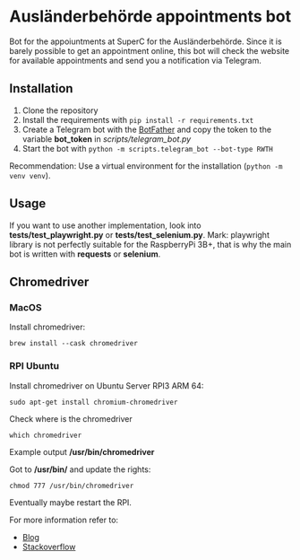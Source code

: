 # Ausländerbehörde appointments bot

 Bot for the appoiuntments at SuperC for the Ausländerbehörde. Since it is barely possible to get an appointment online, this bot will check the website for available appointments and send you a notification via Telegram.

## Installation

1. Clone the repository
2. Install the requirements with `pip install -r requirements.txt`
3. Create a Telegram bot with the [BotFather](https://t.me/botfather) and copy the token to the variable **bot_token** in *scripts/telegram_bot.py*
4. Start the bot with `python -m scripts.telegram_bot --bot-type RWTH`

Recommendation: Use a virtual environment for the installation (`python -m venv venv`).

## Usage

If you want to use another implementation, look into **tests/test_playwright.py** or **tests/test_selenium.py**. Mark: playwright library is not perfectly suitable for the RaspberryPi 3B+, that is why the main bot is written with **requests** or **selenium**. 

## Chromedriver

### MacOS

Install chromedriver:
    
```
brew install --cask chromedriver
```

### RPI Ubuntu

Install chromedriver on Ubuntu Server RPI3 ARM 64:

```
sudo apt-get install chromium-chromedriver
```

Check where is the chromedriver

```
which chromedriver
```

Example output **/usr/bin/chromedriver**

Got to **/usr/bin/** and update the rights:

```
chmod 777 /usr/bin/chromedriver
```

Eventually maybe restart the RPI.

For more information refer to:
- [Blog](https://ivanderevianko.com/2020/01/selenium-chromedriver-for-raspberrypi)
- [Stackoverflow](https://stackoverflow.com/questions/22476112/using-chromedriver-with-selenium-python-ubuntu)